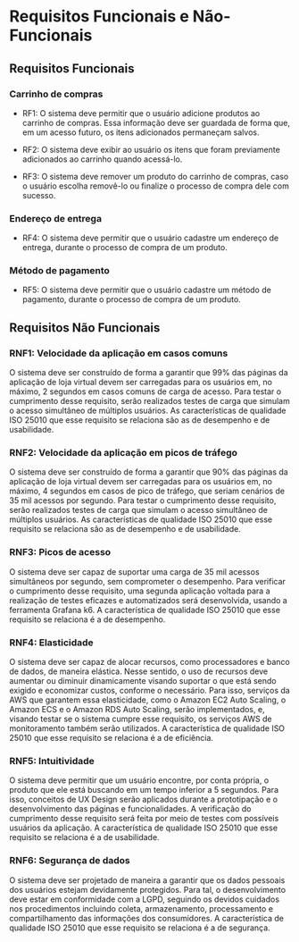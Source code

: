 # Requisitos Funcionais e Não-Funcionais

## Requisitos Funcionais

### Carrinho de compras

- RF1: O sistema deve permitir que o usuário adicione produtos ao carrinho de compras. Essa informação deve ser guardada de forma que, em um acesso futuro, os itens adicionados permaneçam salvos. 

- RF2: O sistema deve exibir ao usuário os itens que foram previamente adicionados ao carrinho quando acessá-lo.

- RF3: O sistema deve remover um produto do carrinho de compras, caso o usuário escolha removê-lo ou finalize o processo de compra dele com sucesso. 

### Endereço de entrega

- RF4: O sistema deve permitir que o usuário cadastre um endereço de entrega, durante o processo de compra de um produto.

### Método de pagamento

- RF5: O sistema deve permitir que o usuário cadastre um método de pagamento, durante o processo de compra de um produto.

## Requisitos Não Funcionais

### RNF1: Velocidade da aplicação em casos comuns
O sistema deve ser construído de forma a garantir que 99% das páginas da aplicação de loja virtual devem ser carregadas para os usuários em, no máximo, 2 segundos em casos comuns de carga de acesso. Para testar o cumprimento desse requisito, serão realizados testes de carga que simulam o acesso simultâneo de múltiplos usuários. As características de qualidade ISO 25010 que esse requisito se relaciona são as de desempenho e de usabilidade.

### RNF2: Velocidade da aplicação em picos de tráfego
O sistema deve ser construído de forma a garantir que 90% das páginas da aplicação de loja virtual devem ser carregadas para os usuários em, no máximo, 4 segundos em casos de pico de tráfego, que seriam cenários de 35 mil acessos por segundo. Para testar o cumprimento desse requisito, serão realizados testes de carga que simulam o acesso simultâneo de múltiplos usuários. As características de qualidade ISO 25010 que esse requisito se relaciona são as de desempenho e de usabilidade.

### RNF3: Picos de acesso
O sistema deve ser capaz de suportar uma carga de 35 mil acessos simultâneos por segundo, sem comprometer o desempenho. Para verificar o cumprimento desse requisito, uma segunda aplicação voltada para a realização de testes eficazes e automatizados será desenvolvida, usando a ferramenta Grafana k6. A característica de qualidade ISO 25010 que esse requisito se relaciona é a de desempenho.

### RNF4: Elasticidade
O sistema deve ser capaz de alocar recursos, como processadores e banco de dados, de maneira elástica. Nesse sentido, o uso de recursos deve aumentar ou diminuir dinamicamente visando suportar o que está sendo exigido e economizar custos, conforme o necessário. Para isso, serviços da AWS que garantem essa elasticidade, como o Amazon EC2 Auto Scaling, o Amazon ECS e o Amazon RDS Auto Scaling, serão implementados, e, visando testar se o sistema cumpre esse requisito, os serviços AWS de monitoramento também serão utilizados. A característica de qualidade ISO 25010 que esse requisito se relaciona é a de eficiência.

### RNF5: Intuitividade
O sistema deve permitir que um usuário encontre, por conta própria, o produto que ele está buscando em um tempo inferior a 5 segundos. Para isso, conceitos de UX Design serão aplicados durante a prototipação e o desenvolvimento das páginas e funcionalidades. A verificação do cumprimento desse requisito será feita por meio de testes com possíveis usuários da aplicação. A característica de qualidade ISO 25010 que esse requisito se relaciona é a de usabilidade.

### RNF6: Segurança de dados
O sistema deve ser projetado de maneira a garantir que os dados pessoais dos usuários estejam devidamente protegidos. Para tal, o desenvolvimento deve estar em conformidade com a LGPD, seguindo os devidos cuidados nos procedimentos incluindo coleta, armazenamento, processamento e compartilhamento das informações dos consumidores. A característica de qualidade ISO 25010 que esse requisito se relaciona é a de segurança.
